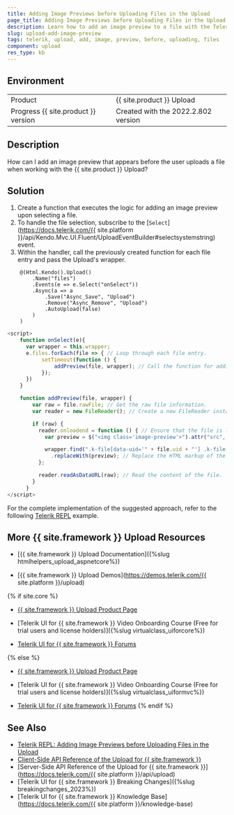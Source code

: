 ```yaml
---
title: Adding Image Previews before Uploading Files in the Upload
page_title: Adding Image Previews before Uploading Files in the Upload
description: Learn how to add an image preview to a file with the Telerik UI for {{ site.framework }} Upload component.
slug: upload-add-image-preview
tags: telerik, upload, add, image, preview, before, uploading, files
component: upload
res_type: kb
---
```


## Environment

<table>
 <tr>
  <td>Product</td>
  <td>{{ site.product }} Upload</td>
 </tr>
 <tr>
  <td>Progress {{ site.product }} version</td>
  <td>Created with the 2022.2.802 version</td>
 </tr>
</table>

## Description

How can I add an image preview that appears before the user uploads a file when working with the {{ site.product }} Upload?

## Solution

1. Create a function that executes the logic for adding an image preview upon selecting a file.
1. To handle the file selection, subscribe to the [`Select`](https://docs.telerik.com/{{ site.platform }}/api/Kendo.Mvc.UI.Fluent/UploadEventBuilder#selectsystemstring) event.
1. Within the handler, call the previously created function for each file entry and pass the Upload's wrapper.

```Index.cshtml
    @(Html.Kendo().Upload()
        .Name("files")
        .Events(e => e.Select("onSelect"))
        .Async(a => a
            .Save("Async_Save", "Upload")
            .Remove("Async_Remove", "Upload")
            .AutoUpload(false)
        )
    )
```
```Script.js
<script>
    function onSelect(e){
      var wrapper = this.wrapper;
      e.files.forEach(file => { // Loop through each file entry.
           setTimeout(function () {
               addPreview(file, wrapper); // Call the function for adding an image preview and pass both the file object and wrapper.
           });                        
      })
    }

    function addPreview(file, wrapper) {
        var raw = file.rawFile; // Get the raw file information.
        var reader = new FileReader(); // Create a new FileReader instance.

        if (raw) {
          reader.onloadend = function () { // Ensure that the file is loaded.
            var preview = $("<img class='image-preview'>").attr("src", this.result); // Create an image element.

            wrapper.find(".k-file[data-uid='" + file.uid + "'] .k-file-group-wrapper")
              .replaceWith(preview); // Replace the HTML markup of the current file with the newly created image.
          };

          reader.readAsDataURL(raw); // Read the content of the file.
        }
      }
</script> 
```

For the complete implementation of the suggested approach, refer to the following [Telerik REPL](https://netcorerepl.telerik.com/wmOCcTGO07hJtAEI55) example.

## More {{ site.framework }} Upload Resources

* [{{ site.framework }} Upload Documentation]({%slug htmlhelpers_upload_aspnetcore%})

* [{{ site.framework }} Upload Demos](https://demos.telerik.com/{{ site.platform }}/upload)

{% if site.core %}
* [{{ site.framework }} Upload Product Page](https://www.telerik.com/aspnet-core-ui/upload)

* [Telerik UI for {{ site.framework }} Video Onboarding Course (Free for trial users and license holders)]({%slug virtualclass_uiforcore%})

* [Telerik UI for {{ site.framework }} Forums](https://www.telerik.com/forums/aspnet-core-ui)

{% else %}
* [{{ site.framework }} Upload Product Page](https://www.telerik.com/aspnet-mvc/upload)

* [Telerik UI for {{ site.framework }} Video Onboarding Course (Free for trial users and license holders)]({%slug virtualclass_uiformvc%})

* [Telerik UI for {{ site.framework }} Forums](https://www.telerik.com/forums/aspnet-mvc)
{% endif %}

## See Also

* [Telerik REPL: Adding Image Previews before Uploading Files in the Upload](https://netcorerepl.telerik.com/wmOCcTGO07hJtAEI55)
* [Client-Side API Reference of the Upload for {{ site.framework }}](https://docs.telerik.com/kendo-ui/api/javascript/ui/upload)
* [Server-Side API Reference of the Upload for {{ site.framework }}](https://docs.telerik.com/{{ site.platform }}/api/upload)
* [Telerik UI for {{ site.framework }} Breaking Changes]({%slug breakingchanges_2023%})
* [Telerik UI for {{ site.framework }} Knowledge Base](https://docs.telerik.com/{{ site.platform }}/knowledge-base)
